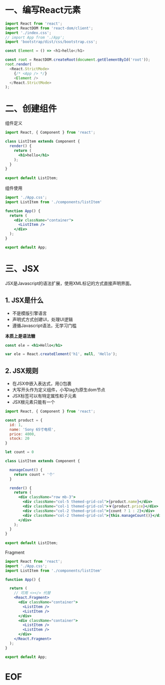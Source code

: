 
# 一、编写React元素

```js
import React from 'react';
import ReactDOM from 'react-dom/client';
import './index.css';
// import App from './App';
import 'bootstrap/dist/css/bootstrap.css';

const Element = () => <h1>hello</h1>

const root = ReactDOM.createRoot(document.getElementById('root'));
root.render(
  <React.StrictMode>
    {/* <App /> */}
    <Element />
  </React.StrictMode>
);
```


# 二、创建组件

组件定义
```jsx
import React, { Component } from 'react';

class ListItem extends Component {
  render() { 
    return (
      <h1>hello</h1>
    );
  }
}
 
export default ListItem;
```

组件使用

```jsx
import './App.css';
import ListItem from './components/listItem'

function App() {
  return (
    <div className="container">
      <ListItem />
    </div>
  );
}

export default App;
```


# 三、JSX

JSX是Javascript的语法扩展，使用XML标记的方式直接声明界面。

## 1. JSX是什么

- 不是模版引擎语言
- 声明式方式创建UI，处理UI逻辑
- 遵循Javascript语法，无学习门槛

**本质上是语法糖**

```jsx
const ele = <h1>Hello</h1>
```

```js
var ele = React.createElement('h1', null, 'Hello');
```

## 2. JSX规则

- 在JSX中嵌入表达式，用{}包裹
- 大写开头作为定义组件，小写tag为原生dom节点
- JSX标签可以有特定属性和子元素
- JSX根元素只能有一个

```jsx
import React, { Component } from 'react';

const product = {
  id: 1,
  name: 'Sony 65寸电视',
  price: 4000,
  stock: 20
}

let count = 0

class ListItem extends Component {

  manageCount() {
    return count + '个'
  }

  render() { 
    return (
      <div className="row mb-3">
        <div className="col-5 themed-grid-col">{product.name}</div>
        <div className="col-1 themed-grid-col">￥{product.price}</div>
        <div className="col-2 themed-grid-col">{count ? 1 : 2}</div>
        <div className="col-2 themed-grid-col">{this.manageCount()}</div>
      </div>
    );
  }
}
 
export default ListItem;
```

Fragment
```jsx
import React from 'react';
import './App.css';
import ListItem from './components/listItem'

function App() {

  return (
	// 可用 <></> 代替
    <React.Fragment>
      <div className="container">
        <ListItem />
        <ListItem />
      </div>
      <div className="container">
        <ListItem />
        <ListItem />
      </div>
    </React.Fragment>
  );
}

export default App;
```




# EOF
